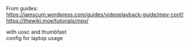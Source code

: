 From guides: \
https://iamscum.wordpress.com/guides/videoplayback-guide/mpv-conf/ \
https://thewiki.moe/tutorials/mpv/ 

with uosc and thumbfast \
config for laptop usage
